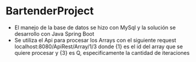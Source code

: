 # BartenderProject

- El manejo de la base de datos se hizo con MySql y la solución se desarrollo con Java Spring Boot 
- Se utiliza el Api para procesar los Arrays con el siguiente request localhost:8080/ApiRest/Array/1/3 donde {1} es el id del array que se quiere procesar y {3} es Q, especificamente la cantidad de iteraciones
